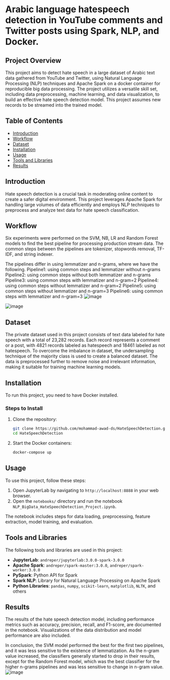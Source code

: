 # Arabic language hatespeech detection in YouTube comments and Twitter posts using Spark, NLP, and Docker.

## Project Overview
This project aims to detect hate speech in a large dataset of Arabic text data gathered from YouTube and Twitter, using Natural Language Processing (NLP) techniques and Apache Spark on a docker container for reproducible big data processing. The project utilizes a versatile skill set, including data preprocessing, machine learning, and data visualization, to build an effective hate speech detection model. This project assumes new records to be streamed into the trained model.


## Table of Contents
- [Introduction](#introduction)
- [Workflow](#workflow)
- [Dataset](#dataset)
- [Installation](#installation)
- [Usage](#usage)
- [Tools and Libraries](#tools-and-libraries)
- [Results](#results)


## Introduction
Hate speech detection is a crucial task in moderating online content to create a safer digital environment. This project leverages Apache Spark for handling large volumes of data efficiently and employs NLP techniques to preprocess and analyze text data for hate speech classification.

## Workflow
Six experiments were performed on the SVM, NB, LR and Random Forest models to find the best pipeline for processing production stream data. The common steps between the pipelines are tokenizer, stopwords removal, TF-IDF, and string indexer. 

The pipelines differ in using lemmatizer and n-grams, where we have the following.
Pipeline1: using common steps and lemmatizer without n-grams
Pipeline2: using common steps without both lemmatizer and n-grams
Pipeline3: using common steps with lemmatizer and n-gram=2
Pipeline4: using common steps without lemmatizer and n-gram=2
Pipeline5: using common steps without lemmatizer and n-gram=3
Pipeline6: using common steps with lemmatizer and n-gram=3
![image](https://github.com/mohammad-awad-ds/Natural-Language-Processing-NLP/assets/64756947/16c4c0af-291a-4f34-9d07-d8555a715f1c)

![image](https://github.com/mohammad-awad-ds/Natural-Language-Processing-NLP/assets/64756947/9e88b966-07b4-4d78-a21c-497bdee84f3e)


## Dataset
The private dataset used in this project consists of text data labeled for hate speech with a total of 23,282 records. Each record represents a comment or a post, with 4821 records labeled as hatespeech and 18461 labeled as not hatespeech. To overcome the imbalance in dataset, the undersampling technique of the majority class is used to create a balanced dataset. The data is preprocessed further to remove noise and irrelevant information, making it suitable for training machine learning models.


## Installation
To run this project, you need to have Docker installed.

### Steps to Install
1. Clone the repository:
   ```bash
   git clone https://github.com/mohammad-awad-ds/HateSpeechDetection.git
   cd HateSpeechDetection
   ```
2. Start the Docker containers:
   ```bash
   docker-compose up
   ```

## Usage
To use this project, follow these steps:
1. Open JupyterLab by navigating to `http://localhost:8888` in your web browser.
2. Open the `notebooks/` directory and run the notebook `NLP_BigData_HateSpeechDetection_Project.ipynb`.

The notebook includes steps for data loading, preprocessing, feature extraction, model training, and evaluation. 

## Tools and Libraries
The following tools and libraries are used in this project:
- **JupyterLab**: `andreper/jupyterlab:3.0.0-spark-3.0.0`
- **Apache Spark**: `andreper/spark-master:3.0.0`, `andreper/spark-worker:3.0.0`
- **PySpark**: Python API for Spark
- **Spark NLP**: Library for Natural Language Processing on Apache Spark
- **Python Libraries**: `pandas`, `numpy`, `scikit-learn`, `matplotlib`, `NLTK`, and others

## Results
The results of the hate speech detection model, including performance metrics such as accuracy, precision, recall, and F1-score, are documented in the notebook. Visualizations of the data distribution and model performance are also included.

In conclusion, the SVM model performed the best for the first two pipelines, and it was less sensitive to the existence of lemmatization. As the n-gram value increased, the classifiers generally started to drop in their results, except for the Random Forest model, which was the best classifier for the higher n-grams pipelines and was less sensitive to change in n-gram value.
![image](https://github.com/mohammad-awad-ds/Natural-Language-Processing-NLP/assets/64756947/ced8d1d3-7cd2-4a13-8862-7aa44538a9bc)




